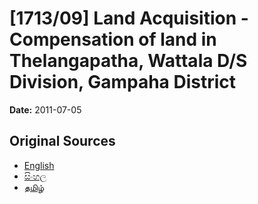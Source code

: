 # [1713/09] Land Acquisition - Compensation of land in Thelangapatha, Wattala D/S Division, Gampaha District

**Date:** 2011-07-05

## Original Sources

- [English](https://documents.gov.lk/view/extra-gazettes/2011/7/1713-09_E.pdf)
- [සිංහල](https://documents.gov.lk/view/extra-gazettes/2011/7/1713-09_S.pdf)
- [தமிழ்](https://documents.gov.lk/view/extra-gazettes/2011/7/1713-09_T.pdf)
